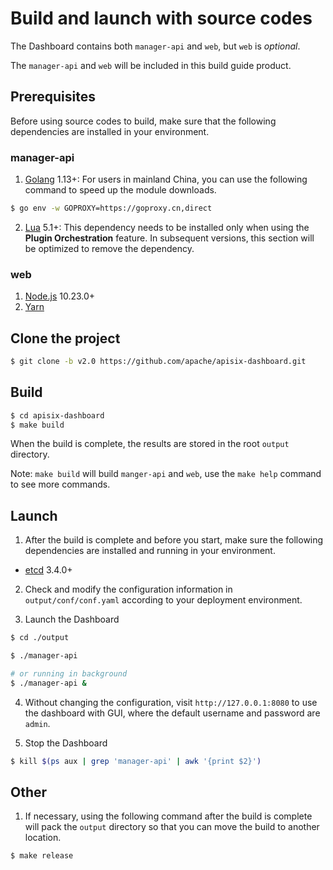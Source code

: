<!--
#
# Licensed to the Apache Software Foundation (ASF) under one or more
# contributor license agreements.  See the NOTICE file distributed with
# this work for additional information regarding copyright ownership.
# The ASF licenses this file to You under the Apache License, Version 2.0
# (the "License"); you may not use this file except in compliance with
# the License.  You may obtain a copy of the License at
#
#     http://www.apache.org/licenses/LICENSE-2.0
#
# Unless required by applicable law or agreed to in writing, software
# distributed under the License is distributed on an "AS IS" BASIS,
# WITHOUT WARRANTIES OR CONDITIONS OF ANY KIND, either express or implied.
# See the License for the specific language governing permissions and
# limitations under the License.
#
-->

# Build and launch with source codes

The Dashboard contains both `manager-api` and `web`, but `web` is _optional_.

The `manager-api` and `web` will be included in this build guide product.

## Prerequisites

Before using source codes to build, make sure that the following dependencies are installed in your environment.

### manager-api

1. [Golang](https://golang.org/dl/) 1.13+: For users in mainland China, you can use the following command to speed up the module downloads.

```sh
$ go env -w GOPROXY=https://goproxy.cn,direct
```

2. [Lua](https://www.lua.org/download.html) 5.1+: This dependency needs to be installed only when using the **Plugin Orchestration** feature. In subsequent versions, this section will be optimized to remove the dependency.

### web

1. [Node.js](https://nodejs.org/en/download/) 10.23.0+
2. [Yarn](https://yarnpkg.com/getting-started/install)

## Clone the project

```sh
$ git clone -b v2.0 https://github.com/apache/apisix-dashboard.git
```

## Build

```sh
$ cd apisix-dashboard
$ make build
```

When the build is complete, the results are stored in the root `output` directory.

Note: `make build` will build `manger-api` and `web`, use the `make help` command to see more commands.

## Launch

1. After the build is complete and before you start, make sure the following dependencies are installed and running in your environment.

- [etcd](https://etcd.io/docs/v3.4.0/dl-build/) 3.4.0+

2. Check and modify the configuration information in `output/conf/conf.yaml` according to your deployment environment.

3. Launch the Dashboard

```sh
$ cd ./output

$ ./manager-api

# or running in background
$ ./manager-api &
```

4. Without changing the configuration, visit `http://127.0.0.1:8080` to use the dashboard with GUI, where the default username and password are `admin`.

5. Stop the Dashboard

```sh
$ kill $(ps aux | grep 'manager-api' | awk '{print $2}')
```

## Other

1. If necessary, using the following command after the build is complete will pack the `output` directory so that you can move the build to another location.

```sh
$ make release
```
